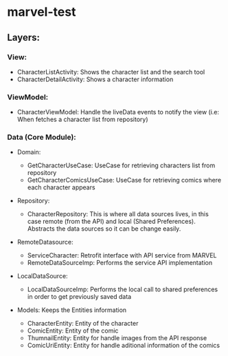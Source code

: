# marvel-test

## Layers:

### View:
* CharacterListActivity: Shows the character list and the search tool
* CharacterDetailActivity: Shows a character information

### ViewModel:
* CharacterViewModel: Handle the liveData events to notify the view (i.e: When fetches a character list from repository)

### Data (Core Module):
* Domain: 
  - GetCharacterUseCase: UseCase for retrieving characters list from repository
  - GetCharacterComicsUseCase: UseCase for retrieving comics where each character appears

* Repository:  
  - CharacterRepository: This is where all data sources lives, in this case remote (from the API) and local (Shared Preferences). Abstracts the data sources so it can be change easily.

* RemoteDatasource:
  - ServiceCharacter: Retrofit interface with API service from MARVEL
  - RemoteDataSourceImp: Performs the service API implementation
 
* LocalDataSource:
  - LocalDataSourceImp: Performs the local call to shared preferences in order to get previously saved data
  
* Models: Keeps the Entities information
  - CharacterEntity: Entity of the character
  - ComicEntity: Entity of the comic
  - ThumnailEntity: Entity for handle images from the API response
  - ComicUriEntity: Entity for handle aditional information of the comics
  
  
